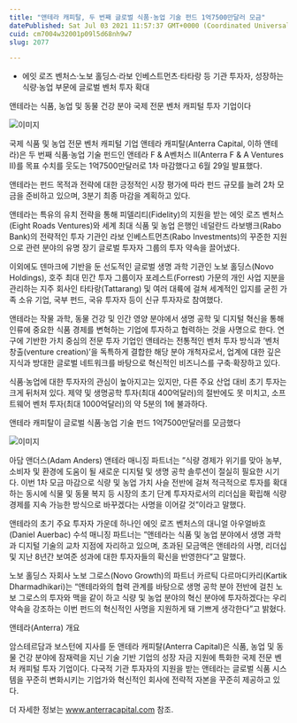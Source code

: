 ```yaml
---
title: "앤테라 캐피탈, 두 번째 글로벌 식품·농업 기술 펀드 1억7500만달러 모금"
datePublished: Sat Jul 03 2021 11:57:37 GMT+0000 (Coordinated Universal Time)
cuid: cm7004w32001p09l5d68nh9w7
slug: 2077

---
```



- 에잇 로즈 벤처스·노보 홀딩스·라보 인베스트먼츠·타타랑 등 기관 투자자, 성장하는 식량·농업 부문에 글로벌 벤처 투자 확대

앤테라는 식품, 농업 및 동물 건강 분야 국제 전문 벤처 캐피털 투자 기업이다

![이미지](https://cdn.hashnode.com/res/hashnode/image/upload/v1739249310998/c76d3b22-1ea3-45be-a453-f6a121f38320.jpeg)

국제 식품 및 농업 전문 벤처 캐피털 기업 앤테라 캐피탈(Anterra Capital, 이하 앤테라)은 두 번째 식품·농업 기술 펀드인 앤테라 F & A벤처스 II(Anterra F & A Ventures II)를 목표 수치를 웃도는 1억7500만달러로 1차 마감했다고 6월 29일 발표했다.

앤테라는 펀드 목적과 전략에 대한 긍정적인 시장 평가에 따라 펀드 규모를 늘려 2차 모금을 준비하고 있으며, 3분기 최종 마감을 계획하고 있다.

앤테라는 특유의 유치 전략을 통해 피델리티(Fidelity)의 지원을 받는 에잇 로즈 벤처스(Eight Roads Ventures)와 세계 최대 식품 및 농업 은행인 네덜란드 라보뱅크(Rabo Bank)의 전략적인 투자 기관인 라보 인베스트먼츠(Rabo Investments)의 꾸준한 지원으로 관련 분야의 유명 장기 글로벌 투자자 그룹의 투자 약속을 끌어냈다.

이외에도 덴마크에 기반을 둔 선도적인 글로벌 생명 과학 기관인 노보 홀딩스(Novo Holdings), 호주 최대 민간 투자 그룹이자 포레스트(Forrest) 가문의 개인 사업 지분을 관리하는 지주 회사인 타타랑(Tattarang) 및 여러 대륙에 걸쳐 세계적인 입지를 굳힌 가족 소유 기업, 국부 펀드, 국유 투자자 등이 신규 투자자로 참여했다.

앤테라는 작물 과학, 동물 건강 및 인간 영양 분야에서 생명 공학 및 디지털 혁신을 통해 인류에 중요한 식품 경제를 변혁하는 기업에 투자하고 협력하는 것을 사명으로 한다. 연구에 기반한 가치 중심의 전문 투자 기업인 앤테라는 전통적인 벤처 투자 방식과 ’벤처 창출(venture creation)’을 독특하게 결합한 해당 분야 개척자로서, 업계에 대한 깊은 지식과 방대한 글로벌 네트워크를 바탕으로 혁신적인 비즈니스를 구축·확장하고 있다.

식품·농업에 대한 투자자의 관심이 높아지고는 있지만, 다른 주요 산업 대비 초기 투자는 크게 뒤처져 있다. 제약 및 생명공학 투자(최대 400억달러)의 절반에도 못 미치고, 소프트웨어 벤처 투자(최대 1000억달러)의 약 5분의 1에 불과하다.

앤테라 캐피탈이 글로벌 식품·농업 기술 펀드 1억7500만달러를 모금했다

![이미지](https://cdn.hashnode.com/res/hashnode/image/upload/v1739249313158/94d871b2-77ba-4cc2-96ca-3292b44b060d.jpeg)

아담 앤더스(Adam Anders) 앤테라 매니징 파트너는 ”식량 경제가 위기를 맞아 농부, 소비자 및 환경에 도움이 될 새로운 디지털 및 생명 공학 솔루션이 절실히 필요한 시기다. 이번 1차 모금 마감으로 식량 및 농업 가치 사슬 전반에 걸쳐 적극적으로 투자를 확대하는 동시에 식물 및 동물 복지 등 시장의 초기 단계 투자자로서의 리더십을 확립해 식량 경제를 지속 가능한 방식으로 바꾸겠다는 사명을 이어갈 것”이라고 말했다.

앤테라의 초기 주요 투자자 가운데 하나인 에잇 로즈 벤처스의 대니얼 아우얼바흐 (Daniel Auerbac) 수석 매니징 파트너는 ”앤테라는 식품 및 농업 분야에서 생명 과학과 디지털 기술의 교차 지점에 자리하고 있으며, 초과된 모금액은 앤테라의 사명, 리더십 및 지난 8년간 보여준 성과에 대한 투자자들의 확신을 반영한다”고 말했다.

노보 홀딩스 자회사 노보 그로스(Novo Growth)의 파트너 카르틱 다르마디카리(Kartik Dharmadhikari)는 “앤테라와의 협력 관계를 바탕으로 생명 공학 분야 전반에 걸친 노보 그로스의 투자와 맥을 같이 하고 식량 및 농업 분야의 혁신 분야에 투자하겠다는 우리 약속을 강조하는 이번 펀드의 혁신적인 사명을 지원하게 돼 기쁘게 생각한다”고 밝혔다.

앤테라(Anterra) 개요

암스테르담과 보스턴에 지사를 둔 앤테라 캐피탈(Anterra Capital)은 식품, 농업 및 동물 건강 분야에 잠재력을 지닌 기술 기반 기업의 성장 자금 지원에 특화한 국제 전문 벤처 캐피털 투자 기업이다. 다국적 기관 투자자의 지원을 받는 앤테라는 글로벌 식품 시스템을 꾸준히 변화시키는 기업가와 혁신적인 회사에 전략적 자본을 꾸준히 제공하고 있다.

더 자세한 정보는 www.anterracapital.com 참조.
